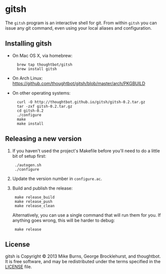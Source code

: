 # gitsh

The `gitsh` program is an interactive shell for git. From within `gitsh` you can
issue any git command, even using your local aliases and configuration.

## Installing gitsh

* On Mac OS X, via homebrew:

        brew tap thoughtbot/gitsh
        brew install gitsh

* On Arch Linux: https://github.com/thoughtbot/gitsh/blob/master/arch/PKGBUILD

* On other operating systems:

        curl -O http://thoughtbot.github.io/gitsh/gitsh-0.2.tar.gz
        tar -zxf gitsh-0.2.tar.gz
        cd gitsh-0.2
        ./configure
        make
        make install

## Releasing a new version

1. If you haven't used the project's Makefile before you'll need to do a little
bit of setup first:

        ./autogen.sh
        ./configure

2. Update the version number in `configure.ac`.

3. Build and publish the release:

        make release_build
        make release_push
        make release_clean

    Alternatively, you can use a single command that will run them for you. If
    anything goes wrong, this will be harder to debug:

        make release

## License

gitsh is Copyright © 2013 Mike Burns, George Brocklehurst, and thoughtbot. It is
free software, and may be redistributed under the terms specified in the
[LICENSE](https://github.com/thoughtbot/gitsh/blob/master/LICENSE) file.
